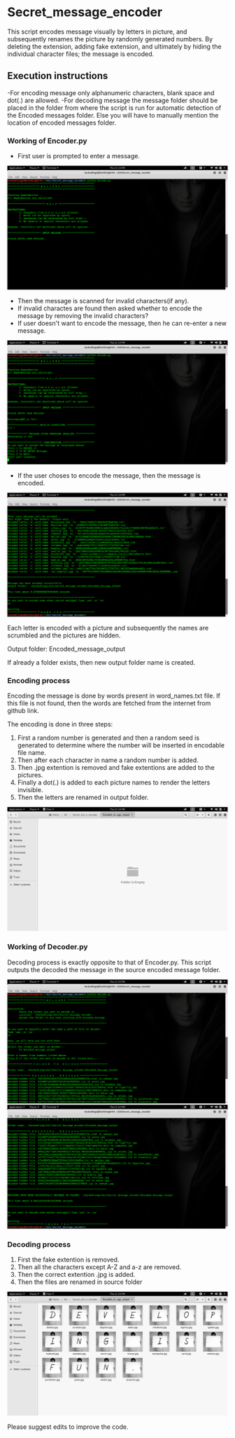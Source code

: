 # Secret_message_encoder
This script encodes message visually by letters in picture, and subsequently renames the picture by randomly generated numbers. By deleting the extension, adding fake extension, and ultimately by hiding the individual character files; the message is encoded.

## Execution instructions
-For encoding message only alphanumeric characters, blank space and dot(.) are allowed.
-For decoding message the message folder should be placed in the folder from where the script is run for automatic detection of the Encoded messages folder. Else you will have to manually mention the location of encoded messages folder.

### Working of Encoder.py
- First user is prompted to enter a message.

![Enter message](https://github.com/pks9862728888/Secret_message_encoder/blob/master/Screenshots/Encoder%2000.png)

- Then the message is scanned for invalid characters(if any).
- If invalid charactes are found then asked whether to encode the message by removing the invalid characters?
- If user doesn't want to encode the message, then he can re-enter a new message.

![Remove Invalids](https://github.com/pks9862728888/Secret_message_encoder/blob/master/Screenshots/Encoder%2001.png)

- If the user choses to encode the message, then the message is encoded.

![Encoding status](https://github.com/pks9862728888/Secret_message_encoder/blob/master/Screenshots/Encoder%2002.png)

Each letter is encoded with a picture and subsequently the names are scrumbled and the pictures are hidden.

Output folder: Encoded_message_output

If already a folder exists, then new output folder name is created.

### Encoding process
Encoding the message is done by words present in word_names.txt file. If this file is not found, then the words are fetched from the internet from github link.

The encoding is done in three steps:
1. First a random number is generated and then a random seed is generated to determine where the number will be inserted in encodable file name.
2. Then after each character in name a random number is added.
3. Then .jpg extention is removed and fake extentions are added to the pictures.
4. Finally a dot(.) is added to each picture names to render the letters invisible.
5. Then the letters are renamed in output folder.

![Output Folder After Encoding: Encoded_message_output](https://github.com/pks9862728888/Secret_message_encoder/blob/master/Screenshots/Output%20after%20Encoding.png)

### Working of Decoder.py
Decoding process is exactly opposite to that of Encoder.py. This script outputs the decoded the message in the source encoded message folder.

![Selecting encoded message](https://github.com/pks9862728888/Secret_message_encoder/blob/master/Screenshots/Decoder%2000.png)
![Decoding message](https://github.com/pks9862728888/Secret_message_encoder/blob/master/Screenshots/Decoder%2001.png)

### Decoding process
1. First the fake extention is removed.
2. Then all the characters except A-Z and a-z are removed.
3. Then the correct extention .jpg is added.
4. Then the files are renamed in source folder

![Output Folder After Decoding](https://github.com/pks9862728888/Secret_message_encoder/blob/master/Screenshots/Output%20after%20Decoding.png)

Please suggest edits to improve the code.
